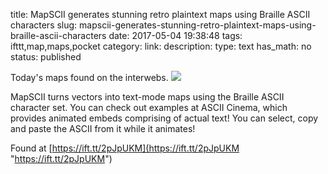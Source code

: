 title: MapSCII generates stunning retro plaintext maps using Braille ASCII characters
slug: mapscii-generates-stunning-retro-plaintext-maps-using-braille-ascii-characters
date: 2017-05-04 19:38:48
tags: ifttt,map,maps,pocket
category: 
link: 
description: 
type: text
has_math: no
status: published

Today's maps found on the interwebs. ![](/wp-content/uploads/2017/05/497a64e2-2b4a-11e7-9cf0-ed52ee0b89c0.png)  
  

MapSCII turns vectors into text-mode maps using the Braille ASCII character set. You can check out examples at ASCII Cinema, which provides animated embeds comprising of actual text! You can select, copy and paste the ASCII from it while it animates!  
  

Found at [https://ift.tt/2pJpUKM](https://ift.tt/2pJpUKM "https://ift.tt/2pJpUKM")



